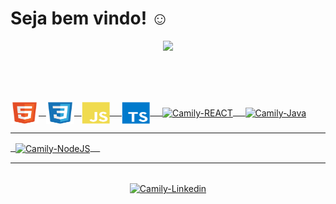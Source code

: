 <h1> Seja bem vindo! ☺️ </h1>

<div align="center">
  <a href="https://github.com/camily-cs">
  <img height="180em" src="https://github-readme-stats.vercel.app/api/top-langs/?username=camily-cs&layout=compact&langs_count=16&theme=dracula"/>
</div>
  
<br><br>
  
 <div style="display: inline_block"><br>
  <img align="center" alt="Camily-HTML" height="35" width="45" src="https://raw.githubusercontent.com/devicons/devicon/master/icons/html5/html5-original.svg">
   &nbsp
  <img align="center" alt="camily-CSS" height="35" width="45" src="https://raw.githubusercontent.com/devicons/devicon/master/icons/css3/css3-original.svg">
   &nbsp
  <img align="center" alt="Camily-JS" height="35" width="45" src=https://raw.githubusercontent.com/devicons/devicon/master/icons/javascript/javascript-plain.svg>
   &nbsp &nbsp
  <img align="center" alt="Camily-TS" height="35" width="45" src="https://raw.githubusercontent.com/devicons/devicon/master/icons/typescript/typescript-plain.svg">
   &nbsp &nbsp
  <img align="center" alt="Camily-REACT" height="40" width="50" <img src="https://cdn.jsdelivr.net/gh/devicons/devicon/icons/react/react-original-wordmark.svg" />
   &nbsp &nbsp
  <img align="center" alt="Camily-Java" height="40" width="50" src="https://cdn.jsdelivr.net/gh/devicons/devicon/icons/java/java-original-wordmark.svg" />
 </div>
   
 <hr>
   
<div style="display: inline_block">
  &nbsp
  <img align="center" alt="Camily-NodeJS"  src="https://img.shields.io/badge/Node.js-43853D?style=for-the-badge&logo=node.js&logoColor=white">
  &nbsp  &nbsp
</div>
   
<hr>
   
   
   
<div style="display: inline_block" align="center"><br>
  <a href="https://www.linkedin.com/in/camilycruzsilva/" target="blank">
    <img align="center" alt="Camily-Linkedin"  src="https://img.shields.io/badge/LinkedIn-0077B5?style=for-the-badge&logo=linkedin&logoColor=white">
  </a>
</div>
